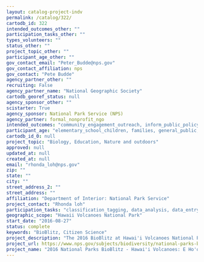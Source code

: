 ```yaml
---
layout: catalog-project-indv
permalink: /catalog/322/
cartodb_id: 322
intended_outcomes_other: ""
participation_tasks_other: ""
types_volunteers: ""
status_other: ""
project_topic_other: ""
participant_age_other: ""
gov_contact_email: "Peter_Budde@nps.gov"
gov_contact_affiliation: nps
gov_contact: "Pete Budde"
agency_partner_other: ""
recruiting: False
agency_partner_name: "National Geographic Society"
cartodb_georef_status: null
agency_sponsor_other: ""
scistarter: True
agency_sponsor: National Park Service (NPS)
agency_partner: formal_nonprofit_ngo
intended_outcomes: "community_engagement_outreach, inform_public_policy, io_education, operational_integration_use, research_advancement"
participant_age: "elementary_school_children, families, general_public, middle_school_children, targeted_group, teens"
cartodb_id_0: null
project_topic: "Biology, Education, Nature and outdoors"
approved: null
updated_at: null
created_at: null
email: "rhonda_loh@nps.gov"
zip: ""
state: ""
city: ""
street_address_2: ""
street_address: ""
affiliation: "Department of Interior: National Park Service"
project_contact: "Rhonda loh"
participation_tasks: "classification_tagging, data_analysis, data_entry, finding_entities, identification, learning, observation, site_selection_description, specimen_sample_collection"
geographic_scope: "Hawaii Volcanoes National Park"
start_date: "2016-08-27"
status: complete
keywords: "BioBlitz, Citizen Science"
project_description: "The 2016 BioBlitz at Hawai'i Volcanoes National Park will explore organisms from all taxonomic groups."
project_url: https://www.nps.gov/subjects/biodiversity/national-parks-bioblitz.htm
project_name: "2016 National Parks BioBlitz - Hawai'i Volcanoes: E Ho'omau...To perpetuate"
---
```

